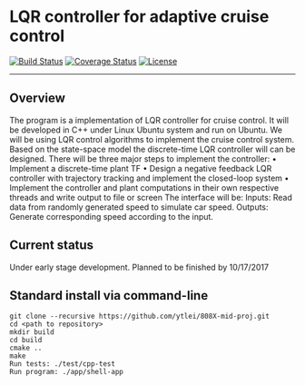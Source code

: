 # LQR controller for adaptive cruise control
[![Build Status](https://travis-ci.org/ytlei/808X-mid-proj.svg?branch=master)](https://travis-ci.org/ytlei/808X-mid-proj)
[![Coverage Status](https://coveralls.io/repos/github/ytlei/808X-mid-proj/badge.svg?branch=master)](https://coveralls.io/github/ytlei/808X-mid-proj?branch=master)
[![License](https://img.shields.io/badge/license-%20BSD--3-blue.svg)](../master/LICENSE)

---

## Overview

The program is a implementation of LQR controller for cruise control. It will be developed in C++ under Linux Ubuntu system and run on Ubuntu. We will be using LQR control algorithms to implement the cruise control system.
Based on the state-space model the discrete-time LQR controller will can be designed.
There will be three major steps to implement the controller:
	•	Implement a discrete-time plant TF 
	•	Design a negative feedback LQR controller with trajectory tracking and implement the closed-loop system
	•	Implement the controller and plant computations in their own respective threads and write output to file or screen
The interface will be:
	Inputs: Read data from randomly generated speed to simulate car speed.
	Outputs: Generate corresponding speed according to the input.


## Current status

Under early stage development. Planned to be finished by 10/17/2017

## Standard install via command-line
```
git clone --recursive https://github.com/ytlei/808X-mid-proj.git
cd <path to repository>
mkdir build
cd build
cmake ..
make
Run tests: ./test/cpp-test
Run program: ./app/shell-app
```



